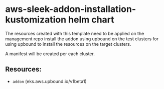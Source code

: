 # aws-sleek-addon-installation-kustomization helm chart

The resources created with this template need to be applied on the management repo install the addon using upbound on 
the test clusters for using upbound to install the resources on the target clusters.

A manifest will be created per each cluster.

## Resources:

* `addon` (eks.aws.upbound.io/v1beta1)
